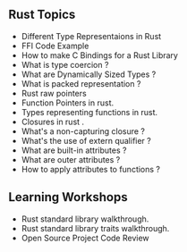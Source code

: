## Rust Topics 
- Different Type Representaions in Rust
- FFI Code Example 
- How to make C Bindings for a Rust Library
- What is type coercion ? 
- What are Dynamically Sized Types ? 
- What is packed representation ? 
- Rust raw pointers 
- Function Pointers in rust. 
- Types representing functions in rust. 
- Closures in rust . 
- What's a non-capturing closure ?
- What's the use of extern qualifier ?
- What are built-in attributes ?
- What are outer attributes ? 
- How to apply attributes to functions ?

## Learning Workshops
- Rust standard library walkthrough. 
- Rust standard library traits walkthrough. 
- Open Source Project Code Review